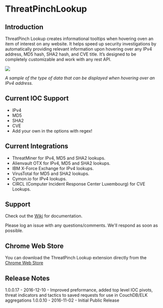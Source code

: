 # ThreatPinchLookup

## Introduction

ThreatPinch Lookup creates informational tooltips when hovering oven an item of interest on any website. It helps speed up security investigations by automatically providing relevant information upon hovering over any IPv4 address, MD5 hash, SHA2 hash, and CVE title. It’s designed to be completely customizable and work with any rest API.

![](https://cloud.githubusercontent.com/assets/6827829/19833788/3c4df320-9e1d-11e6-8c4e-1095e3cc1ac6.png)

_A sample of the type of data that can be displayed when hovering over an IPv4 address._

## Current IOC Support
- IPv4
- MD5
- SHA2
- CVE
- Add your own in the options with regex!

## Current Integrations
- ThreatMiner for IPv4, MD5 and SHA2 lookups.
- Alienvault OTX for IPv4, MD5 and SHA2 lookups.
- IBM X-Force Exchange for IPv4 lookups.
- VirusTotal for MD5 and SHA2 lookups.
- Cymon.io for IPv4 lookups.
- CIRCL (Computer Incident Response Center Luxembourg) for CVE Lookups.

## Support

Check out the [Wiki](https://github.com/cloudtracer/ThreatPinchLookup/wiki) for documentation.

Please log an issue with any questions/comments. We'll respond as soon as possible. 

## Chrome Web Store

You can download the ThreatPinch Lookup extension directly from the [Chrome Web Store](https://chrome.google.com/webstore/detail/threatpinch-lookup/ljdgplocfnmnofbhpkjclbefmjoikgke)

## Release Notes
1.0.0.17 - 2016-12-10 - Improved preformance, added top level IOC pivots, threat indicators and tactics to saved requests for use in CouchDB/ELK aggregations
1.0.0.10 - 2016-11-02 - Initial Public Release  
